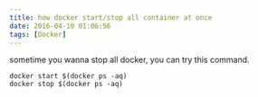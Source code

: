 ```yaml
---
title: how docker start/stop all container at once
date: 2016-04-10 01:06:56
tags: [Docker]
---
```


sometime you wanna stop all docker,
you can try this command.

    docker start $(docker ps -aq)
    docker stop $(docker ps -aq)

